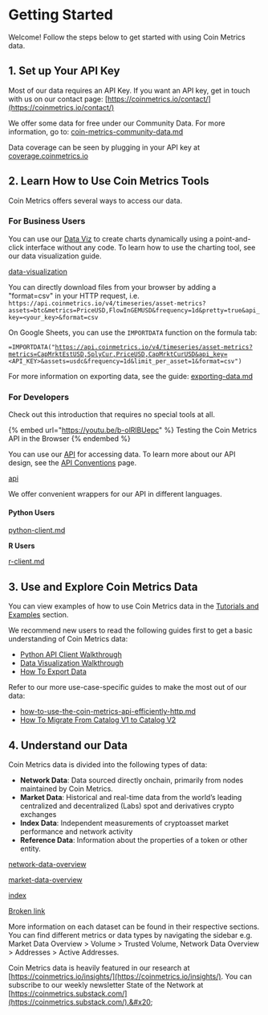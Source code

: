 # Getting Started

Welcome! Follow the steps below to get started with using Coin Metrics data.

## 1. Set up Your API Key

Most of our data requires an API Key. If you want an API key, get in touch with us on our contact page: [https://coinmetrics.io/contact/](https://coinmetrics.io/contact/)

We offer some data for free under our Community Data. For more information, go to: [coin-metrics-community-data.md](packages/coin-metrics-community-data.md "mention")

Data coverage can be seen by plugging in your API key at [coverage.coinmetrics.io](https://coverage.coinmetrics.io)

## 2. Learn How to Use Coin Metrics Tools

Coin Metrics offers several ways to access our data.

### For Business Users

You can use our [Data Viz](https://charts.coinmetrics.io/crypto-data/) to create charts dynamically using a point-and-click interface without any code. To learn how to use the charting tool, see our data visualization guide.

[data-visualization](data-visualization/ "mention")

You can directly download files from your browser by adding a "format=csv" in your HTTP request, i.e. `https://api.coinmetrics.io/v4/timeseries/asset-metrics?assets=btc&metrics=PriceUSD,FlowInGEMUSD&frequency=1d&pretty=true&api_key=<your_key>&format=csv`

On Google Sheets, you can use the `IMPORTDATA` function on the formula tab:

`=IMPORTDATA("`[`https://api.coinmetrics.io/v4/timeseries/asset-metrics?metrics=CapMrktEstUSD,SplyCur,PriceUSD,CapMrktCurUSD&api_key=`](https://api.coinmetrics.io/v4/timeseries/asset-metrics?metrics=CapMrktEstUSD,SplyCur,PriceUSD,CapMrktCurUSD\&api_key=)`<API_KEY>&assets=usdc&frequency=1d&limit_per_asset=1&format=csv")`

For more information on exporting data, see the guide: [exporting-data.md](tutorials-and-examples/user-guides/exporting-data.md "mention")

### For Developers

Check out this introduction that requires no special tools at all.

{% embed url="https://youtu.be/b-olRlBUepc" %}
Testing the Coin Metrics API in the Browser
{% endembed %}

You can use our [API](https://docs.coinmetrics.io/api/v4/) for accessing data. To learn more about our API design, see the [API Conventions](access-our-data/api/) page.

[api](access-our-data/api/ "mention")

We offer convenient wrappers for our API in different languages.

#### **Python Users**

[python-client.md](access-our-data/python-client.md "mention")

**R Users**

[r-client.md](access-our-data/r-client.md "mention")

## 3. Use and Explore Coin Metrics Data

You can view examples of how to use Coin Metrics data in the [Tutorials and Examples](tutorials-and-examples/) section.

We recommend new users to read the following guides first to get a basic understanding of Coin Metrics data:

* [Python API Client Walkthrough](tutorials-and-examples/tutorials/walkthrough_community.md)
* [Data Visualization Walkthrough](data-visualization/)
* [How To Export Data](tutorials-and-examples/user-guides/exporting-data.md)

Refer to our more use-case-specific guides to make the most out of our data:

* [how-to-use-the-coin-metrics-api-efficiently-http.md](tutorials-and-examples/user-guides/how-to-use-the-coin-metrics-api-efficiently-http.md "mention")
* [How To Migrate From Catalog V1 to Catalog V2](tutorials-and-examples/user-guides/how-to-migrate-from-catalog-v1-to-catalog-v2.md)

## 4. Understand our Data

Coin Metrics data is divided into the following types of data:

* **Network Data**: Data sourced directly onchain, primarily from nodes maintained by Coin Metrics.
* **Market Data**: Historical and real-time data from the world’s leading centralized and decentralized (Labs) spot and derivatives crypto exchanges
* **Index Data**: Independent measurements of cryptoasset market performance and network activity
* **Reference Data**: Information about the properties of a token or other entity.

[network-data-overview](network-data/network-data-overview/ "mention")

[market-data-overview](market-data/market-data-overview/ "mention")

[index](index-data/index/ "mention")

[Broken link](broken-reference "mention")

More information on each dataset can be found in their respective sections. You can find different metrics or data types by navigating the sidebar e.g. Market Data Overview > Volume > Trusted Volume, Network Data Overview > Addresses > Active Addresses.

Coin Metrics data is heavily featured in our research at [https://coinmetrics.io/insights/](https://coinmetrics.io/insights/). You can subscribe to our weekly newsletter State of the Network at [https://coinmetrics.substack.com/](https://coinmetrics.substack.com/).&#x20;
